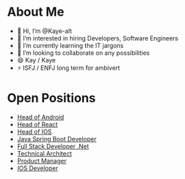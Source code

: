 # About Me
- 👋 Hi, I’m @Kaye-alt
- 👀 I’m interested in hiring Developers, Software Engineers
- 🌱 I’m currently learning the IT jargons
- 💞️ I’m looking to collaborate on any possibilities
- 😄 Kay / Kaye
- ⚡ ISFJ / ENFJ long term for ambivert

 # Open Positions
- [Head of Android](https://likhacareers.recruitee.com/o/head-of-android)
- [Head of React](https://likhacareers.recruitee.com/o/head-of-react-development-team)
- [Head of IOS](https://likhacareers.recruitee.com/o/head-of-ios-development-team)
- [Java Spring Boot Developer](https://likhacareers.recruitee.com/o/java-spring-boot-developer)
- [Full Stack Developer .Net](https://likhacareers.recruitee.com/o/full-stack-developer-net)
- [Technical Architect](https://likhacareers.recruitee.com/o/technical-architect)
- [Product Manager](https://likhacareers.recruitee.com/o/product-manager)
- [IOS Developer](https://likhacareers.recruitee.com/o/ios-developer)


<!---
Kaye-alt/Kaye-alt is a ✨ special ✨ repository because its `README.md` (this file) appears on your GitHub profile.
You can click the Preview link to take a look at your changes.
--->
